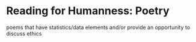 # Reading for Humanness: Poetry

poems that have statistics/data elements and/or provide an opportunity to discuss ethics